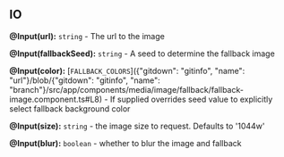 ## IO

**@Input(url):** `string` - The url to the image

**@Input(fallbackSeed):** `string` - A seed to determine the fallback image

**@Input(color):** [`FALLBACK_COLORS`]({"gitdown": "gitinfo", "name": "url"}/blob/{"gitdown": "gitinfo", "name": "branch"}/src/app/components/media/image/fallback/fallback-image.component.ts#L8) - If supplied overrides seed value to explicitly select fallback background color

**@Input(size):** `string` - the image size to request. Defaults to '1044w'

**@Input(blur):** `boolean` - whether to blur the image and fallback
